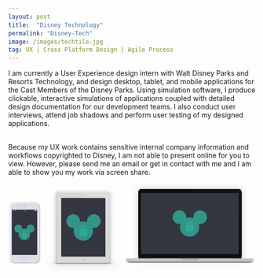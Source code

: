```yaml
---
layout: post
title:  "Disney Technology"
permalink: "Disney-Tech"
image: /images/techtile.jpg
tag: UX | Cross Platform Design | Agile Process
---
```

I am currently a User Experience design intern with Walt Disney Parks and Resorts Technology, and design desktop, tablet, and mobile applications for the Cast Members of the Disney Parks. Using simulation software, I produce clickable, interactive simulations of applications coupled with detailed design documentation for our development teams. I also conduct user interviews, attend job shadows and perform user testing of my designed applications.
<br />
<br />

Because my UX work contains sensitive internal company information and workflows copyrighted to Disney, I am not able to present online for you to view. However, please send me an email or get in contact with me and I am able to show you my work via screen share.
<br />
<br />
![](/images/tech.jpg)